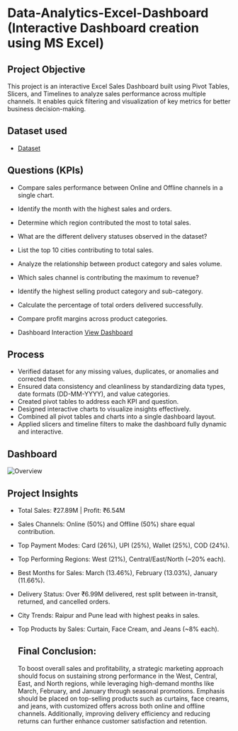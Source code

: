 # Data-Analytics-Excel-Dashboard (Interactive Dashboard creation using MS Excel)
## Project Objective
This project is an interactive Excel Sales Dashboard built using Pivot Tables, Slicers, and Timelines to analyze sales performance across multiple channels.
It enables quick filtering and visualization of key metrics for better business decision-making.

## Dataset used
- <a href="https://github.com/KamalNayanTiwary/Data-Analytics-Excel-Dashboard/blob/main/Data-Analytics-Excel-Dashboard1.xlsx">Dataset<a/>

## Questions (KPIs)
- Compare sales performance between Online and Offline channels in a single chart.
- Identify the month with the highest sales and orders.
- Determine which region contributed the most to total sales.
- What are the different delivery statuses observed in the dataset?
- List the top 10 cities contributing to total sales.
- Analyze the relationship between product category and sales volume.
- Which sales channel is contributing the maximum to revenue?
- Identify the highest selling product category and sub-category.
- Calculate the percentage of total orders delivered successfully.
- Compare profit margins across product categories.

- Dashboard Interaction <a href="https://github.com/KamalNayanTiwary/Data-Analytics-Excel-Dashboard/blob/main/Overview.png">View Dashboard</a>

## Process
- Verified dataset for any missing values, duplicates, or anomalies and corrected them.
- Ensured data consistency and cleanliness by standardizing data types, date formats (DD-MM-YYYY), and value categories.
- Created pivot tables to address each KPI and question.
- Designed interactive charts to visualize insights effectively.
- Combined all pivot tables and charts into a single dashboard layout.
- Applied slicers and timeline filters to make the dashboard fully dynamic and interactive.

## Dashboard

![Overview](https://github.com/KamalNayanTiwary/Data-Analytics-Excel-Dashboard/blob/main/Overview.png)

## Project Insights
- Total Sales: ₹27.89M | Profit: ₹6.54M
- Sales Channels: Online (50%) and Offline (50%) share equal contribution.
- Top Payment Modes: Card (26%), UPI (25%), Wallet (25%), COD (24%).
- Top Performing Regions: West (21%), Central/East/North (~20% each).
- Best Months for Sales: March (13.46%), February (13.03%), January (11.66%).
- Delivery Status: Over ₹6.99M delivered, rest split between in-transit, returned, and cancelled orders.
- City Trends: Raipur and Pune lead with highest peaks in sales.
- Top Products by Sales: Curtain, Face Cream, and Jeans (~8% each).

  ## Final Conclusion:
  To boost overall sales and profitability, a strategic marketing approach should focus on sustaining strong performance in the West, Central, East, and North regions, while leveraging high-demand months like March, February, and January through seasonal promotions. Emphasis should be placed on top-selling products such as curtains, face creams, and jeans, with customized offers across both online and offline channels. Additionally, improving delivery efficiency and reducing returns can further enhance customer satisfaction and retention.



